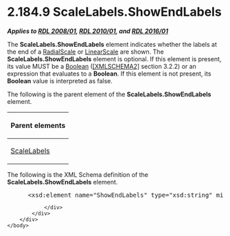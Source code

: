 <html dir="LTR" xmlns:mshelp="http://msdn.microsoft.com/mshelp" xmlns:ddue="http://ddue.schemas.microsoft.com/authoring/2003/5" xmlns:xlink="http://www.w3.org/1999/xlink" xmlns:tool="http://www.microsoft.com/tooltip">
    <head>
        <meta http-equiv="Content-Type" content="text/html; CHARSET=utf-8"></meta>
        <meta name="save" content="history"></meta>
        <title>2.184.9 ScaleLabels.ShowEndLabels</title>
        <xml>
            <mshelp:toctitle title="2.184.9 ScaleLabels.ShowEndLabels"></mshelp:toctitle>
            <mshelp:rltitle title="[MS-RDL]: ScaleLabels.ShowEndLabels"></mshelp:rltitle>
            <mshelp:keyword index="A" term="6640888f-3977-42a3-b421-4888c65b714a"></mshelp:keyword>
            <mshelp:attr name="DCSext.ContentType" value="open specification"></mshelp:attr>
            <mshelp:attr name="AssetID" value="6640888f-3977-42a3-b421-4888c65b714a"></mshelp:attr>
            <mshelp:attr name="TopicType" value="kbRef"></mshelp:attr>
            <mshelp:attr name="DCSext.Title" value="[MS-RDL]: ScaleLabels.ShowEndLabels" />
        </xml>
    </head>
    <body>
        <div id="header">
            <h1 class="heading">2.184.9 ScaleLabels.ShowEndLabels</h1>
        </div>
        <div id="mainSection">
            <div id="mainBody">
                <div id="allHistory" class="saveHistory"></div>
                <div id="sectionSection0" class="section" name="collapseableSection">
                    

<p><b><i>Applies to </i></b><a href="1e855f94-4617-47e4-b89e-0856c6cb420f.htm"><b><i>RDL 2008/01</i></b></a><b><i>,
</i></b><a href="3428e690-a348-4ec7-8a6a-8efb42d2cdee.htm"><b><i>RDL 2010/01</i></b></a><b><i>,
and </i></b><a href="52ce3983-2bfc-4e72-9359-42aaf5fe4509.htm"><b><i>RDL 2016/01</i></b></a></p>

<p>The <b>ScaleLabels.ShowEndLabels</b> element indicates
whether the labels at the end of a <a href="86468d9f-c561-4b50-a689-5dfccfde8495.htm">RadialScale</a> or <a href="744f8b40-7ad5-4652-94a1-76ae5df59389.htm">LinearScale</a> are shown. The
<b>ScaleLabels.ShowEndLabels</b> element is optional. If this element is
present, its value MUST be a <a href="4802fa14-3619-43fa-9898-3acab160a24c.htm">Boolean</a>
(<a href="https://go.microsoft.com/fwlink/?LinkId=90610">[XMLSCHEMA2]</a>
section 3.2.2) or an expression that evaluates to a <b>Boolean</b>. If this
element is not present, its <b>Boolean</b> value is interpreted as false.</p>

<p>The following is the parent element of the <b>ScaleLabels.ShowEndLabels</b>
element.</p>

<table>
 <thead>
  <tr>
   <th>
   <p>Parent elements</p>
   </th>
  </tr>
 </thead>
 <tr>
  <td>
  <p><a href="7e678f86-f918-4069-822a-f1324ab0b043.htm">ScaleLabels</a>
  </p>
  </td>
 </tr>
</table>

<p>The following is the XML Schema definition of the <b>ScaleLabels.ShowEndLabels</b>
element.</p>

<dl>
<dd>
<div><pre> &lt;xsd:element name=&quot;ShowEndLabels&quot; type=&quot;xsd:string&quot; minOccurs=&quot;0&quot;&gt;
</pre></div>
</dd></dl>


                </div>
            </div>
        </div>
    </body>
</html>